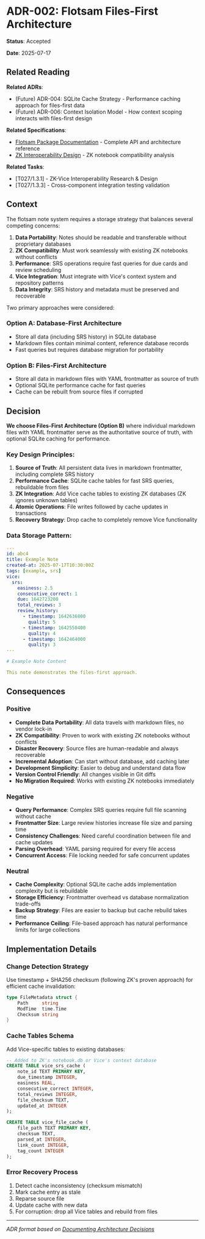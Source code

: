 # ADR-002: Flotsam Files-First Architecture

**Status**: Accepted

**Date**: 2025-07-17

## Related Reading

**Related ADRs**: 
 - (Future) ADR-004: SQLite Cache Strategy - Performance caching approach for files-first data
 - (Future) ADR-006: Context Isolation Model - How context scoping interacts with files-first design

**Related Specifications**: 
 - [Flotsam Package Documentation](/doc/specifications/flotsam.md) - Complete API and architecture reference
 - [ZK Interoperability Design](/doc/design-artefacts/T027_zk_interoperability_design.md) - ZK notebook compatibility analysis

**Related Tasks**: 
 - [T027/1.3.1] - ZK-Vice Interoperability Research & Design
 - [T027/1.3.3] - Cross-component integration testing validation

## Context

The flotsam note system requires a storage strategy that balances several competing concerns:

1. **Data Portability**: Notes should be readable and transferable without proprietary databases
2. **ZK Compatibility**: Must work seamlessly with existing ZK notebooks without conflicts
3. **Performance**: SRS operations require fast queries for due cards and review scheduling
4. **Vice Integration**: Must integrate with Vice's context system and repository patterns
5. **Data Integrity**: SRS history and metadata must be preserved and recoverable

Two primary approaches were considered:

### Option A: Database-First Architecture
- Store all data (including SRS history) in SQLite database
- Markdown files contain minimal content, reference database records
- Fast queries but requires database migration for portability

### Option B: Files-First Architecture  
- Store all data in markdown files with YAML frontmatter as source of truth
- Optional SQLite performance cache for fast queries
- Cache can be rebuilt from source files if corrupted

## Decision

**We choose Files-First Architecture (Option B)** where individual markdown files with YAML frontmatter serve as the authoritative source of truth, with optional SQLite caching for performance.

### Key Design Principles:

1. **Source of Truth**: All persistent data lives in markdown frontmatter, including complete SRS history
2. **Performance Cache**: SQLite cache tables for fast SRS queries, rebuildable from files
3. **ZK Integration**: Add Vice cache tables to existing ZK databases (ZK ignores unknown tables)
4. **Atomic Operations**: File writes followed by cache updates in transactions
5. **Recovery Strategy**: Drop cache to completely remove Vice functionality

### Data Storage Pattern:

```yaml
---
id: abc4
title: Example Note
created-at: 2025-07-17T10:30:00Z
tags: [example, srs]
vice:
  srs:
    easiness: 2.5
    consecutive_correct: 1
    due: 1642723200
    total_reviews: 3
    review_history:
      - timestamp: 1642636800
        quality: 5
      - timestamp: 1642550400
        quality: 4
      - timestamp: 1642464000
        quality: 3
---

# Example Note Content

This note demonstrates the files-first approach.
```

## Consequences

### Positive

- **Complete Data Portability**: All data travels with markdown files, no vendor lock-in
- **ZK Compatibility**: Proven to work with existing ZK notebooks without conflicts
- **Disaster Recovery**: Source files are human-readable and always recoverable
- **Incremental Adoption**: Can start without database, add caching later
- **Development Simplicity**: Easier to debug and understand data flow
- **Version Control Friendly**: All changes visible in Git diffs
- **No Migration Required**: Works with existing ZK notebooks immediately

### Negative

- **Query Performance**: Complex SRS queries require full file scanning without cache
- **Frontmatter Size**: Large review histories increase file size and parsing time
- **Consistency Challenges**: Need careful coordination between file and cache updates
- **Parsing Overhead**: YAML parsing required for every file access
- **Concurrent Access**: File locking needed for safe concurrent updates

### Neutral

- **Cache Complexity**: Optional SQLite cache adds implementation complexity but is rebuildable
- **Storage Efficiency**: Frontmatter overhead vs database normalization trade-offs
- **Backup Strategy**: Files are easier to backup but cache rebuild takes time
- **Performance Ceiling**: File-based approach has natural performance limits for large collections

## Implementation Details

### Change Detection Strategy
Use timestamp + SHA256 checksum (following ZK's proven approach) for efficient cache invalidation:

```go
type FileMetadata struct {
    Path     string
    ModTime  time.Time
    Checksum string
}
```

### Cache Tables Schema
Add Vice-specific tables to existing databases:

```sql
-- Added to ZK's notebook.db or Vice's context database
CREATE TABLE vice_srs_cache (
    note_id TEXT PRIMARY KEY,
    due_timestamp INTEGER,
    easiness REAL,
    consecutive_correct INTEGER,
    total_reviews INTEGER,
    file_checksum TEXT,
    updated_at INTEGER
);

CREATE TABLE vice_file_cache (
    file_path TEXT PRIMARY KEY,
    checksum TEXT,
    parsed_at INTEGER,
    link_count INTEGER,
    tag_count INTEGER
);
```

### Error Recovery Process
1. Detect cache inconsistency (checksum mismatch)
2. Mark cache entry as stale
3. Reparse source file
4. Update cache with new data
5. For corruption: drop all Vice tables and rebuild from files

---
*ADR format based on [Documenting Architecture Decisions](https://cognitect.com/blog/2011/11/15/documenting-architecture-decisions)*